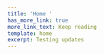 ```yaml
---
title: 'Home '
has_more_link: true
more_link_text: Keep reading
template: home
excerpt: Testing updates
---
```


